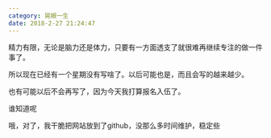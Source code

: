 ```yaml
---
category: 晃眼一生
date: 2018-2-27 21:24:47
---
```


精力有限，无论是脑力还是体力，只要有一方面透支了就很难再继续专注的做一件事了。

所以现在已经有一个星期没有写啥了。以后可能也是，而且会写的越来越少。

也有可能以后不会再写了，因为今天我打算报名入伍了。

谁知道呢

哦，对了，我干脆把网站放到了github，没那么多时间维护，稳定些
